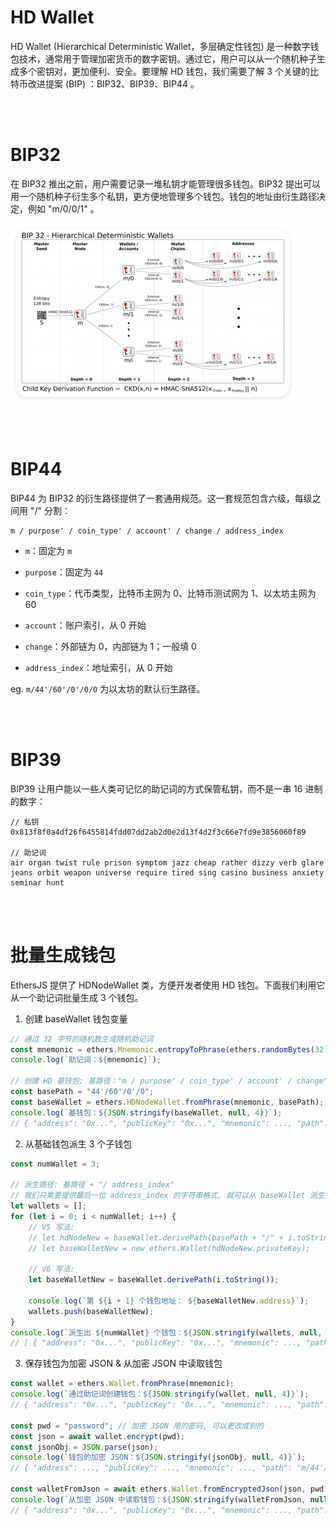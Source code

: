 # HD Wallet

HD Wallet (Hierarchical Deterministic Wallet，多层确定性钱包) 是一种数字钱包技术，通常用于管理加密货币的数字密钥。通过它，用户可以从一个随机种子生成多个密钥对，更加便利、安全。要理解 HD 钱包，我们需要了解 3 个关键的比特币改进提案 (BIP) ：BIP32、BIP39、BIP44 。

<br><br>

# BIP32

在 BIP32 推出之前，用户需要记录一堆私钥才能管理很多钱包。BIP32 提出可以用一个随机种子衍生多个私钥，更方便地管理多个钱包。钱包的地址由衍生路径决定，例如 "m/0/0/1" 。

<img src="./picture/QQ_1725720247715.png" alt="QQ_1725720247715" style="zoom: 50%;" />

<br><br>

# BIP44

BIP44 为 BIP32 的衍生路径提供了一套通用规范。这一套规范包含六级，每级之间用 "/" 分割：

```
m / purpose' / coin_type' / account' / change / address_index
```

-   `m`：固定为 `m`

-   `purpose`：固定为 `44`

-   `coin_type`：代币类型，比特币主网为 0、比特币测试网为 1、以太坊主网为 60

-   `account`：账户索引，从 0 开始

-   `change`：外部链为 0，内部链为 1；一般填 0

-   `address_index`：地址索引，从 0 开始

eg. `m/44'/60'/0'/0/0` 为以太坊的默认衍生路径。

<br><br>

# BIP39

BIP39 让用户能以一些人类可记忆的助记词的方式保管私钥，而不是一串 16 进制的数字：

```
// 私钥
0x813f8f0a4df26f6455814fdd07dd2ab2d0e2d13f4d2f3c66e7fd9e3856060f89

// 助记词
air organ twist rule prison symptom jazz cheap rather dizzy verb glare jeans orbit weapon universe require tired sing casino business anxiety seminar hunt
```

<br><br>

# 批量生成钱包

EthersJS 提供了 HDNodeWallet 类，方便开发者使用 HD 钱包。下面我们利用它从一个助记词批量生成 3 个钱包。

1. 创建 baseWallet 钱包变量

```js
// 通过 32 字节的随机数生成随机助记词
const mnemonic = ethers.Mnemonic.entropyToPhrase(ethers.randomBytes(32));
console.log(`助记词：${mnemonic}`);

// 创建 HD 基钱包; 基路径："m / purpose' / coin_type' / account' / change"
const basePath = "44'/60'/0'/0";
const baseWallet = ethers.HDNodeWallet.fromPhrase(mnemonic, basePath);
console.log(`基钱包：${JSON.stringify(baseWallet, null, 4)}`);
// { "address": "0x...", "publicKey": "0x...", "mnemonic": ..., "path": "m/44'/60'/0'/0/0", ...  }
```

2. 从基础钱包派生 3 个子钱包

```js
const numWallet = 3;

// 派生路径: 基路径 + "/ address_index"
// 我们只需要提供最后一位 address_index 的字符串格式, 就可以从 baseWallet 派生出新钱包
let wallets = [];
for (let i = 0; i < numWallet; i++) {
    // V5 写法:
    // let hdNodeNew = baseWallet.derivePath(basePath + "/" + i.toString());
    // let baseWalletNew = new ethers.Wallet(hdNodeNew.privateKey);

    // V6 写法:
    let baseWalletNew = baseWallet.derivePath(i.toString());

    console.log(`第 ${i + 1} 个钱包地址： ${baseWalletNew.address}`);
    wallets.push(baseWalletNew);
}
console.log(`派生出 ${numWallet} 个钱包：${JSON.stringify(wallets, null, 4)}`);
// [ { "address": "0x...", "publicKey": "0x...", "mnemonic": ..., "path": "m/44'/60'/0'/0/0/0", ...  }, ... ]
```

3. 保存钱包为加密 JSON & 从加密 JSON 中读取钱包

```js
const wallet = ethers.Wallet.fromPhrase(mnemonic);
console.log(`通过助记词创建钱包：${JSON.stringify(wallet, null, 4)}`);
// { "address": "0x...", "publicKey": "0x...", "mnemonic": ..., "path": "m/44'/60'/0'/0/0", ...  }

const pwd = "password"; // 加密 JSON 用的密码, 可以更改成别的
const json = await wallet.encrypt(pwd);
const jsonObj = JSON.parse(json);
console.log(`钱包的加密 JSON：${JSON.stringify(jsonObj, null, 4)}`);
// { "address": ..., "publicKey": ..., "mnemonic": ..., "path": "m/44'/60'/0'/0/0", ...  }

const walletFromJson = await ethers.Wallet.fromEncryptedJson(json, pwd);
console.log(`从加密 JSON 中读取钱包：${JSON.stringify(walletFromJson, null, 4)}`);
// { "address": "0x...", "publicKey": "0x...", "mnemonic": ..., "path": "m/44'/60'/0'/0/0", ...  }
```

<br><br>
